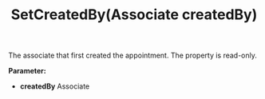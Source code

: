 ﻿---
uid: crmscript_ref_NSAppointmentEntity_SetCreatedBy
title: SetCreatedBy(Associate createdBy)
intellisense: NSAppointmentEntity.SetCreatedBy
keywords: NSAppointmentEntity, GetCreatedBy
so.topic: reference
---

The associate that first created the appointment. The property is read-only.

**Parameter:** 
 - **createdBy** Associate

